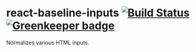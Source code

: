 # react-baseline-inputs [![Build Status](https://travis-ci.org/rzane/react-baseline-inputs.svg?branch=master)](https://travis-ci.org/rzane/react-baseline-inputs) [![Greenkeeper badge](https://badges.greenkeeper.io/rzane/react-baseline-inputs.svg)](https://greenkeeper.io/)

Normalizes various HTML inputs.
